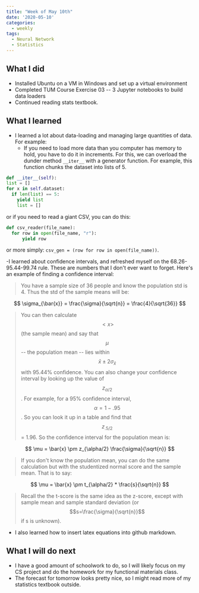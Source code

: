 ```yaml
---
title: "Week of May 10th"
date: '2020-05-10'
categories:
  - weekly
tags:
  - Neural Network
  - Statistics
---
```

<!--
header:
  overlay_image: /assets/images/header.jpg
  overlay_filter: 0.5 # same as adding an opacity of 0.5 to a black background
  caption: "Photo credit: [**Unsplash**](https://unsplash.com)"
  actions:
    - label: "More Info"
      url: "https://unsplash.com"
-->

## What I did

* Installed Ubuntu on a VM in Windows and set up a virtual environment
* Completed TUM Course Exercise 03 -- 3 Jupyter notebooks to build data loaders
* Continued reading stats textbook.

## What I learned

* I learned a lot about data-loading and managing large quantities of data. For example:
  * If you need to load more data than you computer has memory to hold, you have to do it in increments. For this, we can overload the dunder method ``__iter__`` with a generator function. For example, this function chunks the dataset into lists of 5.
  
```python
def __iter__(self):
list = []
for x in self.dataset:
  if len(list) == 5:
    yield list
    list = []
```

or if you need to read a giant CSV, you can do this:
  
  ```python
  def csv_reader(file_name):
    for row in open(file_name, "r"):
        yield row
  ```
  
  or more simply: ```csv_gen = (row for row in open(file_name))```.
  
-I learned about confidence intervals, and refreshed myself on the 68.26-95.44-99.74 rule. These are numbers that I don't ever want to forget. Here's an example of finding a confidence interval:

> You have a sample size of 36 people and know the population std is 4. Thus the std of the sample means will be:

$$
\sigma_{\bar{x}} = \frac{\sigma}{\sqrt{n}} = \frac{4}{\sqrt{36}}
$$
  
> You can then calculate $$< x >$$ (the sample mean) and say that $$\mu$$ -- the population mean -- lies within $$\bar{x} \pm 2\sigma_{\bar{x}}$$ with 95.44% confidence. You can also change your confidence interval by looking up the value of $$z_{\alpha/2}$$. For example, for a 95% confidence interval, $$\alpha = 1 - .95$$. So you can look it up in a table and find that $$z_{.5/2}$$ = 1.96. So the confidence interval for the population mean is:

$$
\mu = \bar{x} \pm z_{\alpha/2} \frac{\sigma}{\sqrt{n}}
$$
  
  > If you don't know the population mean, you can do the same calculation but with the studentized normal score and the sample mean.
  That is to say:

  $$
  \mu = \bar{x} \pm t_{\alpha/2} * \frac{s}{\sqrt{n}}
  $$

  > Recall the the t-score is the same idea as the z-score, except with sample mean and sample standard deviation (or $$s=\frac{\sigma}{\sqrt{n}}$$ if s is unknown).
    <!-- <p align="center">
    <img src="https://render.githubusercontent.com/render/math?math=\mu = \bar{x} \pm t_{\alpha/2} * \frac{s}{\sqrt{n}}">
    </p> -->
  
* I also learned how to insert latex equations into github markdown.

## What I will do next

* I have a good amount of schoolwork to do, so I will likely focus on my CS project and do the homework for my functional materials class.
* The forecast for tomorrow looks pretty nice, so I might read more of my statistics textbook outside.
